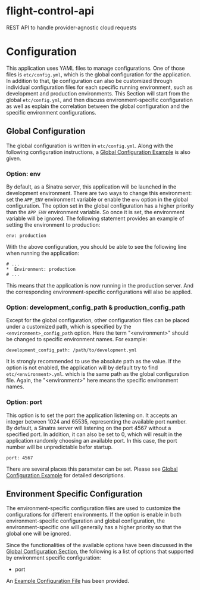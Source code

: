 # flight-control-api
REST API to handle provider-agnostic cloud requests

# Configuration

This application uses YAML files to manage configurations. One of those files is `etc/config.yml`, which is the global configuration for the application. In addition to that, tje configuration can also be customized through individual configuration files for each specific running environment, such as development and production environments. This Section will start from the global `etc/config.yml`, and then discuss environment-specific configuration as well as explain the correlation between the global configuration and the specific environment configurations.

## Global Configuration

The global configuration is written in `etc/config.yml`. Along with the following configuration instructions, a [Global Configuration Example](https://github.com/openflighthpc/flight-control-api/blob/dev/sinatra-init-test/etc/config.yml) is also given.

### Option: env

By default, as a Sinatra server, this application will be launched in the development environment. There are two ways to change this environment: set the `APP_ENV` environment variable or enable the `env` option in the global configuration. The option set in the global configuration has a higher priority than the `APP_ENV` environment variable. So once it is set, the environment variable will be ignored. The following statement provides an example of setting the environment to production:

```
env: production
```

With the above configuration, you should be able to see the following line when running the application:

```
# ...
*  Environment: production
# ...
```

This means that the application is now running in the production server. And the corresponding environment-specific configurations will also be applied.

### Option: development_config_path & production_config_path

Except for the global configuration, other configuration files can be placed under a customized path, which is specified by the `<environment>_config_path` option. Here the term "&lt;environment&gt;" should be changed to specific environment names. For example:

```
development_config_path: /path/to/development.yml
```

It is strongly recommended to use the absolute path as the value. If the option is not enabled, the application will by default try to find `etc/<environment>.yml`. which is the same path as the global configuration file. Again, the "&lt;environment&gt;" here means the specific environment names.

### Option: port

This option is to set the port the application listening on. It accepts an integer between 1024 and 65535, representing the available port number. By default, a Sinatra server will listening on the port 4567 without a specified port. In addition, it can also be set to 0, which will result in the application randomly choosing an available port. In this case, the port number will be unpredictable befor startup.

```
port: 4567
```

There are several places this parameter can be set. Please see [Global Configuration Example](https://github.com/openflighthpc/flight-control-api/blob/dev/sinatra-init-test/etc/config.yml.ex) for detailed descriptions.

## Environment Specific Configuration

The environment-specific configuration files are used to customize the configurations for different environments. If the option is enable in both environment-specific configuration and global configuration, the environment-specific one will generally has a higher priority so that the global one will be ignored.

Since the functionalities of the available options have been discussed in the [Global Configuration Section](https://github.com/openflighthpc/flight-control-api#Global-Configuration), the following is a list of options that supported by environment specific configuration:
- port

An [Example Configuration File](https://github.com/openflighthpc/flight-control-api/blob/dev/sinatra-init-test/etc/environment.yml.ex) has been provided.